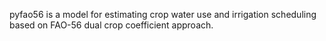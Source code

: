 pyfao56 is a model for estimating crop water use and irrigation scheduling based on FAO-56 dual crop coefficient approach.
